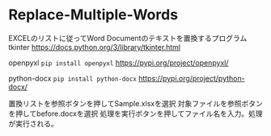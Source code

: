 # Replace-Multiple-Words
EXCELのリストに従ってWord Documentのテキストを置換するプログラム
tkinter
https://docs.python.org/3/library/tkinter.html

openpyxl
`pip install openpyxl`
https://pypi.org/project/openpyxl/

python-docx
`pip install python-docx`
https://pypi.org/project/python-docx/


置換リストを参照ボタンを押してSample.xlsxを選択
対象ファイルを参照ボタンを押してbefore.docxを選択
処理を実行ボタンを押してファイル名を入力。処理が実行される。